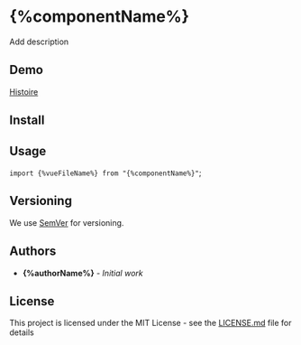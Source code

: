 # {%componentName%}

Add description

## Demo

[Histoire]({%sbLink%})

## Install

## Usage

`import {%vueFileName%} from "{%componentName%}"`;

## Versioning

We use [SemVer](http://semver.org/) for versioning.

## Authors

- **{%authorName%}** - _Initial work_

## License

This project is licensed under the MIT License - see the [LICENSE.md](./LICENSE.md) file for details
